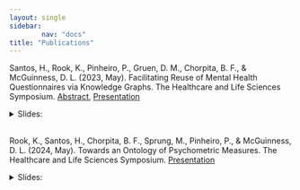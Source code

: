 ```yaml
---
layout: single
sidebar:
        nav: "docs"
title: "Publications"
---
```


Santos, H., Rook, K., Pinheiro, P., Gruen, D. M., Chorpita, B. F., & McGuinness, D. L. (2023, May). Facilitating Reuse of Mental Health Questionnaires via Knowledge Graphs. The Healthcare and Life Sciences Symposium. [Abstract](https://dspace.rpi.edu/handle/20.500.13015/6626), [Presentation](https://dspace.rpi.edu/bitstream/handle/20.500.13015/6626/HCLS%20%40KGC-23%20-%20Facilitating%20Reuse%20of%20Mental%20Health%20Questionnaires%20via%20Knowledge%20Graphs.pdf?sequence=1&isAllowed=y)
<details>
        <summary>Slides:</summary>
        <iframe src="https://docs.google.com/presentation/d/e/2PACX-1vQRujFbRfEkRZfN_BzW3uiS66x765rI96YHkmuxCuZBSuGBaVAKMyITO6KI4DEl5P-iJh7950dRlkXw/embed?start=false&loop=false&delayms=60000" frameborder="0" width="960" height="569" allowfullscreen="true" mozallowfullscreen="true" webkitallowfullscreen="true"></iframe>
</details>
<br>

Rook, K., Santos, H., Chorpita, B. F., Sprung, M., Pinheiro, P., & McGuinness, D. L. (2024, May). Towards an Ontology of Psychometric Measures. The Healthcare and Life Sciences Symposium. [Presentation](https://docs.google.com/presentation/d/e/2PACX-1vTXPK2uQrA7soo-lq2TC21Ov4TP4cJG3xevUCyO5CmakDj1ngbETkfeB7DtJkUZBptY7SCP-la4w02K/pub?start=false&loop=false&delayms=3000)
<details>
        <summary>Slides:</summary>
        <iframe src="https://docs.google.com/presentation/d/e/2PACX-1vTXPK2uQrA7soo-lq2TC21Ov4TP4cJG3xevUCyO5CmakDj1ngbETkfeB7DtJkUZBptY7SCP-la4w02K/embed?start=false&loop=false&delayms=60000" frameborder="0" width="960" height="569" allowfullscreen="true" mozallowfullscreen="true" webkitallowfullscreen="true"></iframe>
<\details>

[santos2023facilitation]: https://dspace.rpi.edu/bitstream/handle/20.500.13015/6626/HCLS%20%40KGC-23%20-%20Facilitating%20Reuse%20of%20Mental%20Health%20Questionnaires%20via%20Knowledge%20Graphs.pdf?sequence=1&isAllowed=y



